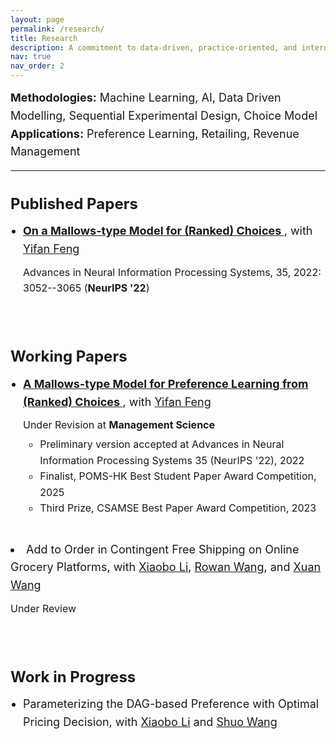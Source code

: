 ```yaml
---
layout: page
permalink: /research/
title: Research
description: A commitment to data-driven, practice-oriented, and interdisciplinary research.
nav: true
nav_order: 2
---
```


<div style="font-size: 18px; line-height: 1.6;">
  <div>
    <strong>Methodologies:</strong> Machine Learning, AI, Data Driven Modelling, Sequential Experimental Design, Choice Model
  </div>
  <div>
    <strong>Applications:</strong> Preference Learning, Retailing, Revenue Management
  </div>

  <hr style="margin-top: 15px; margin-bottom: 15px;" />

  <div style="margin-top: 10px;">
    <h3 style="font-size: 24px; margin-bottom: 10px;">Published Papers</h3>
  </div>

  <div style="margin-bottom: 15px;">
    <ul style="margin: 0; padding-left: 20px; ">
      <li>
        <div style="margin-bottom: 10px;">
        <strong>
          <a href="https://papers.nips.cc/paper_files/paper/2022/hash/145c28cd4b1df9b426990fd68045f4f7-Abstract-Conference.html">
            On a Mallows-type Model for (Ranked) Choices
          </a>
        </strong>, with
        <a href="https://sites.google.com/view/yifanfeng/?pli=1&authuser=1">Yifan Feng</a><br />
            </div>
        <div style="font-size: 16px;">
        Advances in Neural Information Processing Systems, 35, 2022: 3052--3065 (<strong>NeurIPS '22</strong>)
         </div>
      </li>
    </ul>
  </div>

<br />
  <div>
    <h3 style="font-size: 24px; margin-bottom: 10px;">Working Papers</h3>
  </div>

  <div style="margin-bottom: 15px;">
    <ul style="margin: 0; padding-left: 20px;">
       <div style="margin-bottom: 10px;">
      <li>
        <strong>
          <a href="https://papers.ssrn.com/sol3/papers.cfm?abstract_id=4539900">
            A Mallows-type Model for Preference Learning from (Ranked) Choices
          </a>
        </strong>, with
        <a href="https://sites.google.com/view/yifanfeng/?pli=1&authuser=1">Yifan Feng</a><br />
          </div>
       <div style="font-size: 16px;">
        Under Revision at <strong>Management Science</strong>
        <ul style="margin-top: 5px;">
          <li>Preliminary version accepted at Advances in Neural Information Processing Systems 35 (NeurIPS '22), 2022</li>
          <li>Finalist, POMS-HK Best Student Paper Award Competition, 2025</li>
          <li>Third Prize, CSAMSE Best Paper Award Competition, 2023</li>
           </div>
        </ul>
      </li>
	<br />
     <div style="margin-bottom: 10px;">
      <li style="margin-top: 10px; ">
        Add to Order in Contingent Free Shipping on Online Grocery Platforms, with 
        <a href="https://sites.google.com/site/lixiaobohome/home?authuser=1">Xiaobo Li</a>, 
        <a href="https://www.sustech.edu.cn/en/faculties/rowan-wang.html">Rowan Wang</a>, and 
        <a href="https://isom.hkust.edu.hk/faculty-and-staff/directory/xuanwang">Xuan Wang</a><br />
          </div>
     <div style="font-size: 16px;">
        Under Review
     </div>
      </li>
    </ul>
  </div>

<br />
  <div>
    <h3 style="font-size: 24px; margin-bottom: 10px;">Work in Progress</h3>
  </div>

  <div>
    <ul style="margin: 0; padding-left: 20px;">
      <li>
        Parameterizing the DAG-based Preference with Optimal Pricing Decision, with 
        <a href="https://sites.google.com/site/lixiaobohome/home?authuser=1">Xiaobo Li</a> and 
        <a href="https://www.linkedin.com/in/shuo-wang-942aa8b9/">Shuo Wang</a>
      </li>
    </ul>
  </div>
</div>


<!--
**Methodologies:** Machine Learning, AI, Data Driven Modelling, Sequential Experimental Design, Choice Model

**Applications:** Preference Learning, Retailing, Revenue Management
-->

<!--
---

<br/>

### Published Papers

<br/>
-->

<!--
<span style="font-family: Arial, Helvetica, sans-serif; color: blue; font-size: 2em;">Published Papers</span>
-->

<!--
- **[On a Mallows-type Model for (Ranked) Choices](https://papers.nips.cc/paper_files/paper/2022/hash/145c28cd4b1df9b426990fd68045f4f7-Abstract-Conference.html)**, with [Yifan Feng](https://sites.google.com/view/yifanfeng/?pli=1&authuser=1)

  Advances in Neural Information Processing Systems, 35, 2022: 3052--3065 (**NeurIPS '22**)

<br/>

### Working Papers

- **[A Mallows-type Model for Preference Learning from (Ranked) Choices](https://papers.ssrn.com/sol3/papers.cfm?abstract_id=4539900)**, with [Yifan Feng](https://sites.google.com/view/yifanfeng/?pli=1&authuser=1)

  Under Revision at **Management Science**

  - Preliminary version accepted at Advances in Neural Information Processing Systems 35 (NeurIPS '22), 2022
  - Finalist, POMS-HK Best Student Paper Award Competition, 2025
  - Third Prize, CSAMSE Best Paper Award Competition, 2023

<br>

- Add to Order in Contingent Free Shipping on Online Grocery Platforms, with [Xiaobo Li](https://sites.google.com/site/lixiaobohome/home?authuser=1), [Rowan Wang](https://www.sustech.edu.cn/en/faculties/rowan-wang.html) and [Xuan Wang](https://isom.hkust.edu.hk/faculty-and-staff/directory/xuanwang)

  Under Review

<br/>

### Work in Progress

- Parameterizing the DAG-based Preference with Optimal Pricing Decision, with [Xiaobo Li](https://sites.google.com/site/lixiaobohome/home?authuser=1) and [Shuo Wang](https://www.linkedin.com/in/shuo-wang-942aa8b9/)
-->
